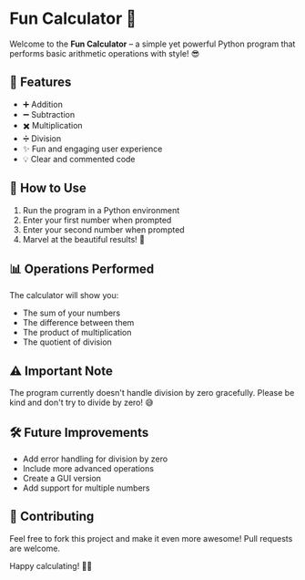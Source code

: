 # Fun Calculator 🎉

Welcome to the **Fun Calculator** – a simple yet powerful Python program that performs basic arithmetic operations with style! 😎

## 🚀 Features
- ➕ Addition
- ➖ Subtraction
- ✖️ Multiplication
- ➗ Division
- ✨ Fun and engaging user experience
- 💡 Clear and commented code

## 📝 How to Use
1. Run the program in a Python environment
2. Enter your first number when prompted
3. Enter your second number when prompted
4. Marvel at the beautiful results! 🎉

## 📊 Operations Performed
The calculator will show you:
- The sum of your numbers
- The difference between them
- The product of multiplication
- The quotient of division

## ⚠️ Important Note
The program currently doesn't handle division by zero gracefully. Please be kind and don't try to divide by zero! 😅

## 🛠️ Future Improvements
- Add error handling for division by zero
- Include more advanced operations
- Create a GUI version
- Add support for multiple numbers

## 🤝 Contributing
Feel free to fork this project and make it even more awesome! Pull requests are welcome.

Happy calculating! 🧮✨
